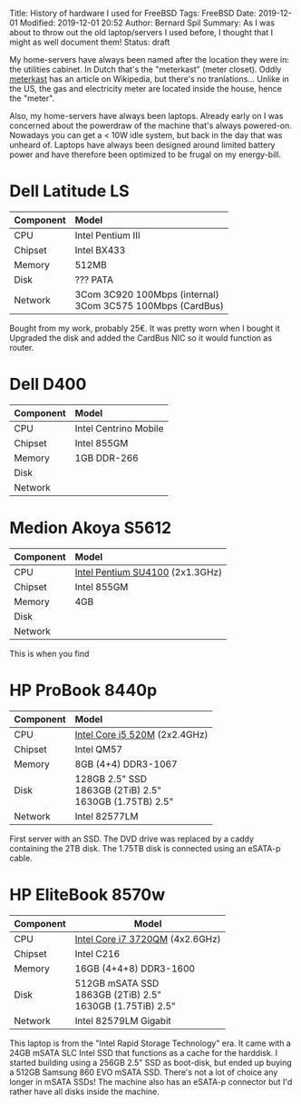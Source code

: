 Title: History of hardware I used for FreeBSD
Tags: FreeBSD
Date: 2019-12-01
Modified: 2019-12-01 20:52
Author: Bernard Spil
Summary: As I was about to throw out the old laptop/servers I used before, I thought that I might as well document them!
Status: draft

My home-servers have always been named after the location they were in: the utilities cabinet. In Dutch that's the "meterkast" (meter closet). Oddly [meterkast](https://nl.wikipedia.org/wiki/Meterkast) has an article on Wikipedia, but there's no tranlations... Unlike in the US, the gas and electricity meter are located inside the house, hence the "meter".

Also, my home-servers have always been laptops. Already early on I was concerned about the powerdraw of the machine that's always powered-on. Nowadays you can get a < 10W idle system, but back in the day that was unheard of. Laptops have always been designed around limited battery power and have therefore been optimized to be frugal on my energy-bill.

# Dell Latitude LS

| Component | Model |
| :--- | :--- |
| CPU     | Intel Pentium III |
| Chipset | Intel BX433       |
| Memory  | 512MB |
| Disk | ??? PATA |
| Network | 3Com 3C920 100Mbps (internal) <BR> 3Com 3C575 100Mbps (CardBus) |

Bought from my work, probably 25€. It was pretty worn when I bought it
 Upgraded the disk and added the CardBus NIC so it would function as router.

# Dell D400

| Component | Model |
| :--- | :--- |
| CPU | Intel Centrino Mobile |
| Chipset | Intel 855GM |
| Memory  | 1GB DDR-266 |
| Disk | |
| Network | |


# Medion Akoya S5612

| Component | Model |
| :--- | :--- |
| CPU | [Intel Pentium SU4100](https://ark.intel.com/content/www/us/en/ark/products/43568/intel-pentium-processor-su4100-2m-cache-1-30-ghz-800-mhz-fsb.html) (2x1.3GHz) |
| Chipset | Intel 855GM |
| Memory | 4GB |
| Disk | |
| Network | |

This is when you find

# HP ProBook 8440p

| Component | Model |
| :--- | :--- |
| CPU | [Intel Core i5 520M](https://ark.intel.com/content/www/us/en/ark/products/47341/intel-core-i5-520m-processor-3m-cache-2-40-ghz.html) (2x2.4GHz) |
| Chipset | Intel QM57 |
| Memory  | 8GB (4+4) DDR3-1067 |
| Disk | 128GB 2.5" SSD <BR> 1863GB (2TiB) 2.5" <BR> 1630GB (1.75TB) 2.5" |
| Network | Intel 82577LM |

First server with an SSD. The DVD drive was replaced by a caddy containing the 2TB disk. The 1.75TB disk is connected using an eSATA-p cable.

# HP EliteBook 8570w

| Component | Model                                                                                                                                                     |
|-----------|-----------------------------------------------------------------------------------------------------------------------------------------------------------|
| CPU       | [Intel Core i7 3720QM](https://ark.intel.com/content/www/us/en/ark/products/64891/intel-core-i7-3720qm-processor-6m-cache-up-to-3-60-ghz.html) (4x2.6GHz) |
| Chipset   | Intel C216                                                                                                                                                |
| Memory    | 16GB (4+4+8) DDR3-1600                                                                                                                                    |
| Disk      | 512GB mSATA SSD <BR> 1863GB (2TiB) 2.5" <BR> 1630GB (1.75TiB) 2.5"                                                                                        |
| Network   | Intel 82579LM Gigabit                                                                                                                                     |

This laptop is from the "Intel Rapid Storage Technology" era. It came with a 24GB mSATA SLC Intel SSD that functions as a cache for the harddisk. I started building using a 256GB 2.5" SSD as boot-disk, but ended up buying a 512GB Samsung 860 EVO mSATA SSD. There's not a lot of choice any longer in mSATA SSDs!
The machine also has an eSATA-p connector but I'd rather have all disks inside the machine.